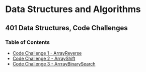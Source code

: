 # Data Structures and Algorithms

## 401 Data Structures, Code Challenges

### Table of Contents

- [Code Challenge 1 - ArrayReverse](/code-challenges/arrayReverse/array-reverse.js)
- [Code Challenge 2 - ArrayShift](/code-challenges/arrayShift/array-shift.js)
- [Code Challenge 3 - ArrrayBinarySearch](/code-challenges/arrayShift/array-shift.js)
